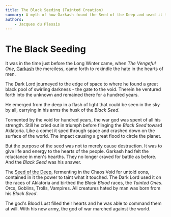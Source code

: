 ```yaml
---
title: The Black Seeding (Tainted Creation)
summary: A myth of how Garkash found the Seed of the Deep and used it to create an army of Black Bloods.
authors:
    - Jacques du Plessis
---
```

# The Black Seeding
It was in the time just before the Long Winter came, when _The Vengeful One_, [Garkash](../../../religion/deities/garkash) the merciless, came forth to rekindle the hate in the hearts of men. 

The Dark Lord journeyed to the edge of space to where he found a great black pool of swirling darkness - the gate to the void.  Therein he ventured forth into the unknown and remained there for a hundred years.

He emerged from the deep in a flash of light that could be seen in the sky by all, carrying in his arms the husk of the _Black Seed_.

Tormented by the void for hundred years, the war god was spent of all his strength.  Still he cried out in triumph before flinging the _Black Seed_ toward Aklatoria.  Like a comet it sped through space and crashed down on the surface of the world.  The impact causing a great flood to circle the planet.

But the purpose of the seed was not to merely cause destruction.  It was to give life and energy to the hearts of the people.  Garkash had felt the reluctance in men's hearths.  They no longer craved for battle as before.  And the _Black Seed_ was his answer.

The [Seed of the Deep](../seeds_of_life#the-seed-of-the-deep), fermenting in the Chaos Void for untold eons, contained in it the power to taint what it touched.  The Dark Lord used it on the races of Aklatoria and birthed the _Black Blood_ races, the _Tainted Ones_. Orcs, Goblins, Trolls, Vampires. All creatures hated by man was born from his _Black Seed_.  

The god's Blood Lust filled their hearts and he was able to command them at will. With his new army, the god of war marched against the world.
